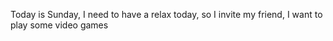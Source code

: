 Today is Sunday, I need to have a relax today, so I invite my friend, I want to play some video games
